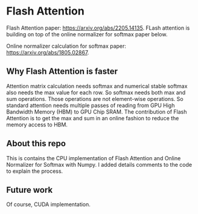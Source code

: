 # Flash Attention

Flash Attention paper: https://arxiv.org/abs/2205.14135. FLash attention is building on top of the online normalizer for softmax paper below. 

Online normalizer calculation for softmax paper: https://arxiv.org/abs/1805.02867.


## Why Flash Attention is faster
Attention matrix calculation needs softmax and numerical stable softmax also needs the max value for each row. So softmax needs both max and sum operations. Those operations are not element-wise operations. So standard attention needs multiple passes of reading from GPU High Bandwidth Memory (HBM) to GPU Chip SRAM. The contribution of Flash Attention is to get the max and sum in an online fashion to reduce the memory access to HBM.

## About this repo

This is contains the CPU implementation of Flash Attention and Online Normalizer for Softmax with Numpy. I added details comments to the code to explain the process.

## Future work

Of course, CUDA implementation.

